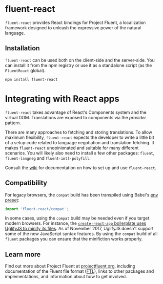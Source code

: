 # fluent-react

`fluent-react` provides React bindings for Project Fluent, a localization
framework designed to unleash the expressive power of the natural language.


## Installation

`fluent-react` can be used both on the client-side and the server-side.  You
can install it from the npm registry or use it as a standalone script (as the
`FluentReact` global).

    npm install fluent-react


# Integrating with React apps

`fluent-react` takes advantage of React's Components system and the virtual
DOM.  Translations are exposed to components via the _provider_ pattern.

There are many approaches to fetching and storing translations.  To allow
maximum flexibility, `fluent-react` expects the developer to write a little bit
of a setup code related to language negotiation and translation fetching.  It
makes `fluent-react` unopinionated and suitable for many different scenarios.
You will likely also need to install a few other packages: `fluent`,
`fluent-langneg` and `fluent-intl-polyfill`.

Consult the [wiki][] for documentation on how to set up and use `fluent-react`.

[wiki]: https://github.com/projectfluent/fluent.js/wiki/React-Bindings


## Compatibility

For legacy browsers, the `compat` build has been transpiled using Babel's [env
preset][]:

```javascript
import 'fluent-react/compat';
```

In some cases, using the `compat` build may be needed even if you target
modern browsers. For instance, the [`create-react-app` boilerplate uses
UglifyJS to minify its files][create-react-app-minify]. As of November 2017,
UglifyJS doesn't support some of the new JavaScript syntax features. By using
the `compat` build of all `fluent` packages you can ensure that the
minifiction works properly.


[create-react-app-minify]: https://github.com/facebookincubator/create-react-app/blob/master/packages/react-scripts/template/README.md#npm-run-build-fails-to-minify


## Learn more

Find out more about Project Fluent at [projectfluent.org][], including
documentation of the Fluent file format ([FTL][]), links to other packages and
implementations, and information about how to get involved.


[env preset]: https://babeljs.io/docs/plugins/preset-env/
[projectfluent.org]: http://projectfluent.org
[FTL]: http://projectfluent.org/fluent/guide/
